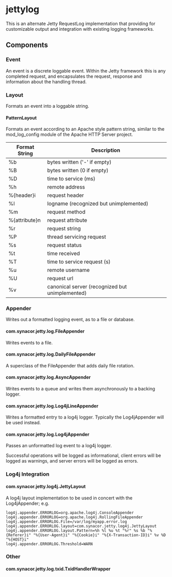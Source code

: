 # jettylog

This is an alternate Jetty RequestLog implementation that providing for customizable output and integration with existing logging frameworks.

## Components

### Event

An event is a discrete loggable event.  Within the Jetty framework this is any completed request, and encapsulates the request, response and information about the handling thread.

### Layout

Formats an event into a loggable string.

#### PatternLayout

Formats an event according to an Apache style pattern string, similar to the mod_log_config module of the Apache HTTP Server project.

| Format String | Description
| ------------- | ----------------------------------------------- |
| %b            | bytes written ('-' if empty)                    |
| %B            | bytes written (0 if empty)                      |
| %D            | time to service (ms)                            |
| %h            | remote address                                  |
| %{header}i    | request header                                  |
| %l            | logname (recognized but unimplemented)          |
| %m            | request method                                  |
| %{attribute}n | request attribute                               |
| %r            | request string                                  |
| %P            | thread servicing request                        |
| %s            | request status                                  |
| %t            | time received                                   |
| %T            | time to service request (s)                     |
| %u            | remote username                                 |
| %U            | request url                                     |
| %v            | canonical server (recognized but unimplemented) |

### Appender

Writes out a formatted logging event, as to a file or database.

#### com.synacor.jetty.log.FileAppender

Writes events to a file.

#### com.synacor.jetty.log.DailyFileAppender

A superclass of the FileAppender that adds daily file rotation.

#### com.synacor.jetty.log.AsyncAppender

Writes events to a queue and writes them asynchronously to a backing logger.

#### com.synacor.jetty.log.Log4jLineAppender

Writes a formatted entry to a log4j logger. Typically the Log4jAppender will be used instead.

#### com.synacor.jetty.log.Log4jAppender

Passes an unformatted log event to a log4j logger.

Successful operations will be logged as informational, client errors will be logged as warnings, and server errors will be logged as errors.

### Log4j Integration

#### com.synacor.jetty.log4j.JettyLayout

A log4j layout implementation to be used in concert with the Log4jAppender; e.g.

    log4j.appender.ERRORLOG=org.apache.log4j.ConsoleAppender
    log4j.appender.ERRORLOG=org.apache.log4j.RollingFileAppender
    log4j.appender.ERRORLOG.File=/var/log/myapp.error.log
    log4j.appender.ERRORLOG.layout=com.synacor.jetty.log4j.JettyLayout
    log4j.appender.ERRORLOG.layout.Pattern=%h %l %u %t "%r" %s %b "%{Referer}i" "%{User-Agent}i" "%{Cookie}i" "%{X-Transaction-ID}i" %v %D "%{HOST}i"
    log4j.appender.ERRORLOG.Threshold=WARN

### Other

#### com.synacor.jetty.log.txid.TxidHandlerWrapper

